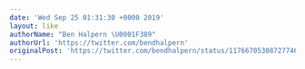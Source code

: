 ```yaml
---
date: 'Wed Sep 25 01:31:30 +0000 2019'
layout: like
authorName: "Ben Halpern \U0001F389"
authorUrl: 'https://twitter.com/bendhalpern'
originalPost: 'https://twitter.com/bendhalpern/status/1176670530872774656'
---
```

